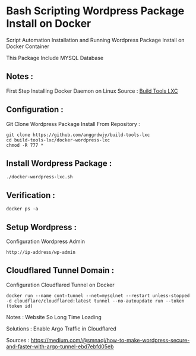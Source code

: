 # Bash Scripting Wordpress Package Install on Docker
Script Automation Installation and Running Wordpress Package Install on Docker Container

This Package Include MYSQL Database

Notes :
---------------
First Step Installing Docker Daemon on Linux
Source : [Build Tools LXC](https://github.com/anggrdwjy/build-tools-lxc)

Configuration :
---------------
Git Clone Wordpress Package Install From Repository :
```
git clone https://github.com/anggrdwjy/build-tools-lxc
cd build-tools-lxc/docker-wordpress-lxc
chmod -R 777 *
```

Install Wordpress Package :
-----------------
```
./docker-wordpress-lxc.sh
```

Verification :
---------------
```
docker ps -a
```

Setup Wordpress :
---------------
Configuration Wordpress Admin
```
http://ip-address/wp-admin
```

Cloudflared Tunnel Domain :
---------------
Configuration Cloudflared Tunnel on Docker
```
docker run --name cont-tunnel --net=mysqlnet --restart unless-stopped -d cloudflare/cloudflared:latest tunnel --no-autoupdate run --token (token id)
```

Notes : Website So Long Time Loading 

Solutions : Enable Argo Traffic in Cloudflared

Sources : https://medium.com/@smnaqi/how-to-make-wordpress-secure-and-faster-with-argo-tunnel-ebd7ebfd05eb
